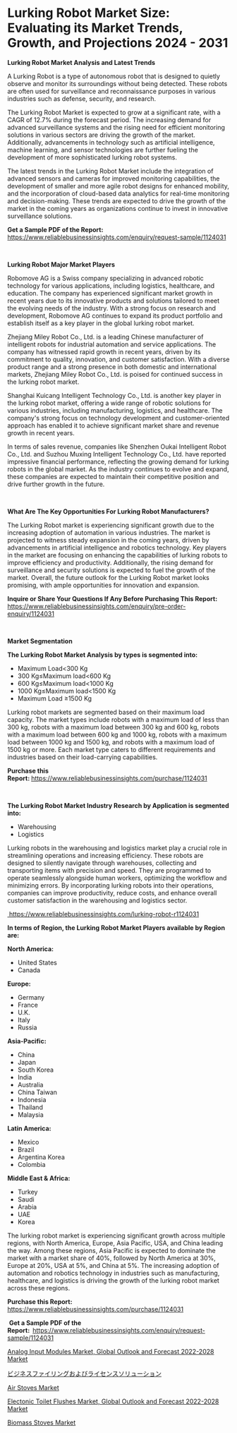 <p><h1>Lurking Robot Market Size: Evaluating its Market Trends, Growth, and Projections 2024 - 2031</h1></p><p><strong>Lurking Robot Market Analysis and Latest Trends</strong></p>
<p><p>A Lurking Robot is a type of autonomous robot that is designed to quietly observe and monitor its surroundings without being detected. These robots are often used for surveillance and reconnaissance purposes in various industries such as defense, security, and research.</p><p>The Lurking Robot Market is expected to grow at a significant rate, with a CAGR of 12.7% during the forecast period. The increasing demand for advanced surveillance systems and the rising need for efficient monitoring solutions in various sectors are driving the growth of the market. Additionally, advancements in technology such as artificial intelligence, machine learning, and sensor technologies are further fueling the development of more sophisticated lurking robot systems.</p><p>The latest trends in the Lurking Robot Market include the integration of advanced sensors and cameras for improved monitoring capabilities, the development of smaller and more agile robot designs for enhanced mobility, and the incorporation of cloud-based data analytics for real-time monitoring and decision-making. These trends are expected to drive the growth of the market in the coming years as organizations continue to invest in innovative surveillance solutions.</p></p>
<p><strong>Get a Sample PDF of the Report:&nbsp;</strong> <a href="https://www.reliablebusinessinsights.com/enquiry/request-sample/1124031">https://www.reliablebusinessinsights.com/enquiry/request-sample/1124031</a></p>
<p>&nbsp;</p>
<p><strong>Lurking Robot Major Market Players</strong></p>
<p><p>Robomove AG is a Swiss company specializing in advanced robotic technology for various applications, including logistics, healthcare, and education. The company has experienced significant market growth in recent years due to its innovative products and solutions tailored to meet the evolving needs of the industry. With a strong focus on research and development, Robomove AG continues to expand its product portfolio and establish itself as a key player in the global lurking robot market.</p><p>Zhejiang Miley Robot Co., Ltd. is a leading Chinese manufacturer of intelligent robots for industrial automation and service applications. The company has witnessed rapid growth in recent years, driven by its commitment to quality, innovation, and customer satisfaction. With a diverse product range and a strong presence in both domestic and international markets, Zhejiang Miley Robot Co., Ltd. is poised for continued success in the lurking robot market.</p><p>Shanghai Kuicang Intelligent Technology Co., Ltd. is another key player in the lurking robot market, offering a wide range of robotic solutions for various industries, including manufacturing, logistics, and healthcare. The company's strong focus on technology development and customer-oriented approach has enabled it to achieve significant market share and revenue growth in recent years.</p><p>In terms of sales revenue, companies like Shenzhen Oukai Intelligent Robot Co., Ltd. and Suzhou Muxing Intelligent Technology Co., Ltd. have reported impressive financial performance, reflecting the growing demand for lurking robots in the global market. As the industry continues to evolve and expand, these companies are expected to maintain their competitive position and drive further growth in the future.</p></p>
<p>&nbsp;</p>
<p><strong>What Are The Key Opportunities For Lurking Robot Manufacturers?</strong></p>
<p><p>The Lurking Robot market is experiencing significant growth due to the increasing adoption of automation in various industries. The market is projected to witness steady expansion in the coming years, driven by advancements in artificial intelligence and robotics technology. Key players in the market are focusing on enhancing the capabilities of lurking robots to improve efficiency and productivity. Additionally, the rising demand for surveillance and security solutions is expected to fuel the growth of the market. Overall, the future outlook for the Lurking Robot market looks promising, with ample opportunities for innovation and expansion.</p></p>
<p><strong>Inquire or Share Your Questions If Any Before Purchasing This Report:</strong> <a href="https://www.reliablebusinessinsights.com/enquiry/pre-order-enquiry/1124031">https://www.reliablebusinessinsights.com/enquiry/pre-order-enquiry/1124031</a></p>
<p>&nbsp;</p>
<p><strong>Market Segmentation</strong></p>
<p><strong>The Lurking Robot Market Analysis by types is segmented into:</strong></p>
<p><ul><li>Maximum Load<300 Kg</li><li>300 Kg≤Maximum load<600 Kg</li><li>600 Kg≤Maximum load<1000 Kg</li><li>1000 Kg≤Maximum load<1500 Kg</li><li>Maximum Load ≥1500 Kg</li></ul></p>
<p><p>Lurking robot markets are segmented based on their maximum load capacity. The market types include robots with a maximum load of less than 300 kg, robots with a maximum load between 300 kg and 600 kg, robots with a maximum load between 600 kg and 1000 kg, robots with a maximum load between 1000 kg and 1500 kg, and robots with a maximum load of 1500 kg or more. Each market type caters to different requirements and industries based on their load-carrying capabilities.</p></p>
<p><strong>Purchase this Report:&nbsp;</strong><a href="https://www.reliablebusinessinsights.com/purchase/1124031">https://www.reliablebusinessinsights.com/purchase/1124031</a></p>
<p>&nbsp;</p>
<p><strong>The Lurking Robot Market Industry Research by Application is segmented into:</strong></p>
<p><ul><li>Warehousing</li><li>Logistics</li></ul></p>
<p><p>Lurking robots in the warehousing and logistics market play a crucial role in streamlining operations and increasing efficiency. These robots are designed to silently navigate through warehouses, collecting and transporting items with precision and speed. They are programmed to operate seamlessly alongside human workers, optimizing the workflow and minimizing errors. By incorporating lurking robots into their operations, companies can improve productivity, reduce costs, and enhance overall customer satisfaction in the warehousing and logistics sector.</p></p>
<p><a href="https://www.reliablebusinessinsights.com/lurking-robot-r1124031">&nbsp;https://www.reliablebusinessinsights.com/lurking-robot-r1124031</a></p>
<p><strong>In terms of Region, the Lurking Robot Market Players available by Region are:</strong></p>
<p>
    <p> <strong> North America: </strong>
        <ul>
            <li>United States</li>
            <li>Canada</li>
        </ul>
        </p> 
    <p> <strong> Europe: </strong>
        <ul>
            <li>Germany</li>
            <li>France</li>
            <li>U.K.</li>
            <li>Italy</li>
            <li>Russia</li>
        </ul>
        </p> 
    <p> <strong> Asia-Pacific: </strong>
        <ul>
            <li>China</li>
            <li>Japan</li>
            <li>South Korea</li>
            <li>India</li>
            <li>Australia</li>
            <li>China Taiwan</li>
            <li>Indonesia</li>
            <li>Thailand</li>
            <li>Malaysia</li>
        </ul>
        </p> 
    <p> <strong> Latin America: </strong>
        <ul>
            <li>Mexico</li>
            <li>Brazil</li>
            <li>Argentina Korea</li>
            <li>Colombia</li>
        </ul>
        </p> 
    <p> <strong> Middle East & Africa: </strong>
        <ul>
            <li>Turkey</li>
            <li>Saudi</li>
            <li>Arabia</li>
            <li>UAE</li>
            <li>Korea</li>
        </ul>
    </p>
    </p>
<p><p>The lurking robot market is experiencing significant growth across multiple regions, with North America, Europe, Asia Pacific, USA, and China leading the way. Among these regions, Asia Pacific is expected to dominate the market with a market share of 40%, followed by North America at 30%, Europe at 20%, USA at 5%, and China at 5%. The increasing adoption of automation and robotics technology in industries such as manufacturing, healthcare, and logistics is driving the growth of the lurking robot market across these regions.</p></p>
<p><strong>Purchase this Report: </strong><a href="https://www.reliablebusinessinsights.com/purchase/1124031">https://www.reliablebusinessinsights.com/purchase/1124031</a></p>
<p>&nbsp;<strong>Get a Sample PDF of the Report:&nbsp;&nbsp;</strong><a href="https://www.reliablebusinessinsights.com/enquiry/request-sample/1124031">https://www.reliablebusinessinsights.com/enquiry/request-sample/1124031</a></p>
<p><strong></strong></p>
<p><p><a href="https://www.linkedin.com/pulse/analog-input-modules-market-global-outlook-forecast-2022-2028-og0uf">Analog Input Modules Market, Global Outlook and Forecast 2022-2028 Market</a></p><p><a href="https://github.com/RaeJenkins1952/Market-Research-Report-List-1/blob/main/3489511161368.md">ビジネスファイリングおよびライセンスソリューション</a></p><p><a href="https://github.com/susanjprice2023/Market-Research-Report-List-1/blob/main/air-stoves-market.md">Air Stoves Market</a></p><p><a href="https://www.linkedin.com/pulse/electonic-toilet-flushes-market-global-outlook-forecast-yi7ve">Electonic Toilet Flushes Market, Global Outlook and Forecast 2022-2028 Market</a></p><p><a href="https://github.com/nancykennedykellievqfqt2/Market-Research-Report-List-3/blob/main/biomass-stoves-market.md">Biomass Stoves Market</a></p></p>